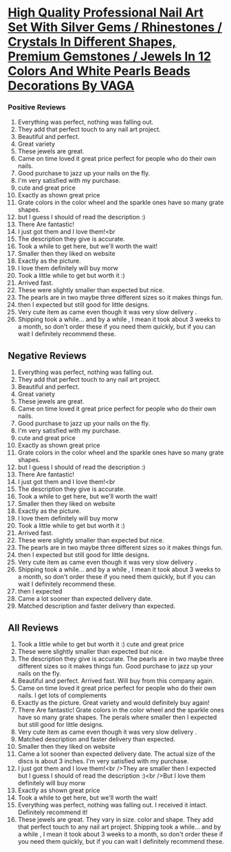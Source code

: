 # [High Quality Professional Nail Art Set With Silver Gems / Rhinestones / Crystals In Different Shapes, Premium Gemstones / Jewels In 12 Colors And White Pearls Beads Decorations By VAGA](https://products.checkmycream.com/products/High-Quality-Professional-Nail-Art-Set-With-Silver-Gems-Rhinestones-Crystals-In-Different-Shapes-Premium-Gemstones-Jewels-In-12-Colors-And-White-Pearls-Beads-Decorations-By-VAGA.html)

### Positive Reviews

<ol>
      <li>Everything was perfect, nothing was falling out.</li>
      <li>They add that perfect touch to any nail art project.</li>
      <li>Beautiful and perfect.</li>
      <li>Great variety</li>
      <li>These jewels are great.</li>
      <li>Came on time loved it great price perfect for people who do their own nails.</li>
      <li>Good purchase to jazz up your nails on the fly.</li>
      <li>I&#x27;m very satisfied with my purchase.</li>
      <li>cute and great price</li>
      <li>Exactly as shown great price</li>
      <li>Grate colors in the color wheel and the sparkle ones have so many grate shapes.</li>
      <li>but I guess I should of read the description :)</li>
      <li>There Are fantastic!  </li>
      <li>I just got them and I love them!&lt;br</li>
      <li>The description they give is accurate.</li>
      <li>Took a while to get here,  but we&#x27;ll worth the wait!</li>
      <li>Smaller then they liked on website</li>
      <li>Exactly as the picture.</li>
      <li>I love them definitely will buy morw</li>
      <li>Took a little while to get but worth it :)</li>
      <li>Arrived fast.</li>
      <li>These were slightly smaller than expected but nice.</li>
      <li>The pearls are in two maybe three different sizes so it makes things fun.</li>
      <li>then I expected but still good for little designs.</li>
      <li>Very cute item as came even though it was very slow delivery  .</li>
      <li>Shipping took a while... and by a while , I mean it took about 3 weeks to a month, so don&#x27;t order these if you need them quickly, but if you can wait I definitely recommend these.</li>
</ol>


<h2>Negative Reviews</h2>
<ol>
<li> Everything was perfect, nothing was falling out.</li>
<li> They add that perfect touch to any nail art project.</li>
<li> Beautiful and perfect.</li>
<li> Great variety</li>
<li> These jewels are great.</li>
<li> Came on time loved it great price perfect for people who do their own nails.</li>
<li> Good purchase to jazz up your nails on the fly.</li>
<li> I&#x27;m very satisfied with my purchase.</li>
<li> cute and great price</li>
<li> Exactly as shown great price</li>
<li> Grate colors in the color wheel and the sparkle ones have so many grate shapes.</li>
<li> but I guess I should of read the description :)</li>
<li> There Are fantastic!  </li>
<li> I just got them and I love them!&lt;br</li>
<li> The description they give is accurate.</li>
<li> Took a while to get here,  but we&#x27;ll worth the wait!</li>
<li> Smaller then they liked on website</li>
<li> Exactly as the picture.</li>
<li> I love them definitely will buy morw</li>
<li> Took a little while to get but worth it :)</li>
<li> Arrived fast.</li>
<li> These were slightly smaller than expected but nice.</li>
<li> The pearls are in two maybe three different sizes so it makes things fun.</li>
<li> then I expected but still good for little designs.</li>
<li> Very cute item as came even though it was very slow delivery  .</li>
<li> Shipping took a while... and by a while , I mean it took about 3 weeks to a month, so don&#x27;t order these if you need them quickly, but if you can wait I definitely recommend these.</li>
<li> then I expected</li>
<li> Came a lot sooner than expected delivery date.</li>
<li> Matched description and faster delivery than expected.</li>
</ol>

<h2>All Reviews</h2>

<ol>
    <li> Took a little while to get but worth it :) cute and great price</li>
    <li> These were slightly smaller than expected but nice.</li>
    <li> The description they give is accurate. The pearls are in two maybe three different sizes so it makes things fun. Good purchase to jazz up your nails on the fly.</li>
    <li> Beautiful and perfect. Arrived fast. Will buy from this company again.</li>
    <li> Came on time loved it great price perfect for people who do their own nails. I get lots of complements</li>
    <li> Exactly as the picture. Great variety and would definitely buy again!</li>
    <li> There Are fantastic!  Grate colors in the color wheel and the sparkle ones have so many grate shapes. The perals where smaller then I expected but still good for little designs.</li>
    <li> Very cute item as came even though it was very slow delivery  .</li>
    <li> Matched description and faster delivery than expected.</li>
    <li> Smaller then they liked on website</li>
    <li> Came a lot sooner than expected delivery date. The actual size of the discs is about 3 inches. I&#x27;m very satisfied with my purchase.</li>
    <li> I just got them and I love them!&lt;br /&gt;They are smaller then I expected but I guess I should of read the description :)&lt;br /&gt;But I love them definitely will buy morw</li>
    <li> Exactly as shown great price</li>
    <li> Took a while to get here,  but we&#x27;ll worth the wait!</li>
    <li> Everything was perfect, nothing was falling out. I received it intact. Definitely recommend it!</li>
    <li> These jewels are great. They vary in size. color and shape. They add that perfect touch to any nail art project. Shipping took a while... and by a while , I mean it took about 3 weeks to a month, so don&#x27;t order these if you need them quickly, but if you can wait I definitely recommend these.</li>
</ol>




